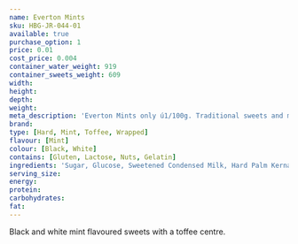```yaml
---
name: Everton Mints
sku: HBG-JR-044-01
available: true
purchase_option: 1
price: 0.01
cost_price: 0.004
container_water_weight: 919
container_sweets_weight: 609
width: 
height: 
depth: 
weight: 
meta_description: 'Everton Mints only ú1/100g. Traditional sweets and more at Humbugs Confectionery Store. Specialists in satisfying your sweet tooth!'
brand: 
type: [Hard, Mint, Toffee, Wrapped]
flavour: [Mint]
colour: [Black, White]
contains: [Gluten, Lactose, Nuts, Gelatin]
ingredients: 'Sugar, Glucose, Sweetened Condensed Milk, Hard Palm Kernal Oil, Flavour, Salt, Colour (E153). Emulsifier: Soya Lecithin'
serving_size: 
energy: 
protein: 
carbohydrates: 
fat: 
---
```

Black and white mint flavoured sweets with a toffee centre.